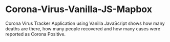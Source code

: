 # Corona-Virus-Vanilla-JS-Mapbox
Corona Virus Tracker Application using Vanilla JavaScript shows how many deaths are there, how many people recovered and how many cases were reported as Corona Positive. 
